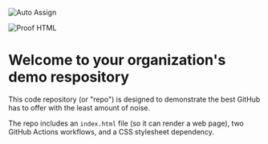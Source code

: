 ![Auto Assign](https://github.com/desci-z/demo-repository/actions/workflows/auto-assign.yml/badge.svg)

![Proof HTML](https://github.com/desci-z/demo-repository/actions/workflows/proof-html.yml/badge.svg)

# Welcome to your organization's demo respository
This code repository (or "repo") is designed to demonstrate the best GitHub has to offer with the least amount of noise.

The repo includes an `index.html` file (so it can render a web page), two GitHub Actions workflows, and a CSS stylesheet dependency.
